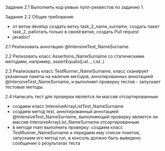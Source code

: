 Задание 2.1
Выполнить код-ревью пулл-реквестов по заданию 1.

Задание 2.2
Общие требования:
- от ветки develop создать ветку task_2_name_surname, создать пакет task_2,
работать только в своей ветке, создать Pull request
- javadoc!

2.1 Реализовать аннотацию @IntensiveTest_NameSurname.

2.2 Релизовать класс Assertions_NameSurname со статическими методами, например, assertEquals(List.., List..)

2.3 Реализовать класс TestRunner_NameSurname, класс сканирует указанные пакеты на наличие
методов, аннотированных аннотацией @IntensiveTest_NameSurname, и выполняет проверку тестов -
запускает тестовые методы.

2.4 Написать тест для проверки является ли массив отсортированным
- создаем класс IntensiveArrayListTest_NameSurname
- создаем метод test, аннотированный аннотацией @IntensiveTest_NameSurname,
выполняющий проверку является ли массив IntensiveArrayList_NameSurname отсортированным
- в методе main выполнить проверку: создаем класс TestRunner_NameSurname и передаем ему список покетов,
запускаем его метод run, в консоль должно быть выведено сообщение о результатах теста
